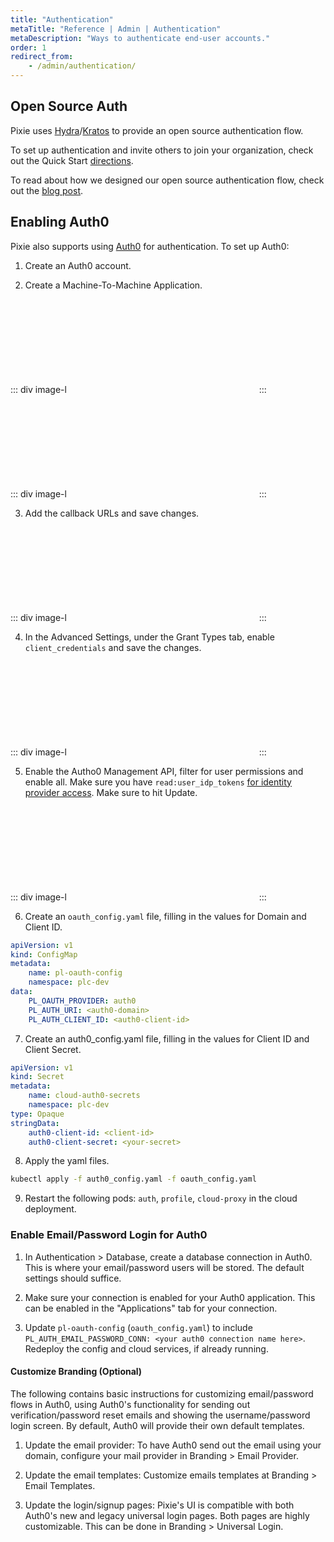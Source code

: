 ```yaml
---
title: "Authentication"
metaTitle: "Reference | Admin | Authentication"
metaDescription: "Ways to authenticate end-user accounts."
order: 1
redirect_from:
    - /admin/authentication/
---
```


## Open Source Auth

Pixie uses [Hydra](https://www.ory.sh/hydra/)/[Kratos](https://www.ory.sh/kratos/) to provide an open source authentication flow.

To set up authentication and invite others to join your organization, check out the Quick Start [directions](/installing-pixie/install-guides/self-hosted-pixie/#authentication-using-kratos-hydra).

To read about how we designed our open source authentication flow, check out the [blog post](https://blog.px.dev/open-source-auth/ossauth/).

## Enabling Auth0

Pixie also supports using [Auth0](https://auth0.com/docs) for authentication. To set up Auth0:

1. Create an Auth0 account.

2. Create a Machine-To-Machine Application.

::: div image-l
<svg title='' src='authentication/m2mapp.png'/>
:::

::: div image-l
<svg title='' src='authentication/create_app.png'/>
:::

3. Add the callback URLs and save changes.

::: div image-l
<svg title='' src='authentication/add_callback_url.png'/>
:::

4. In the Advanced Settings, under the Grant Types tab, enable `client_credentials` and save the changes.

::: div image-l
<svg title='' src='authentication/enable_credentials.png'/>
:::

5. Enable the Autho0 Management API, filter for user permissions and enable all. Make sure you have `read:user_idp_tokens` [for identity provider access](https://auth0.com/docs/connections/calling-an-external-idp-api). Make sure to hit Update.

::: div image-l
<svg title='' src='authentication/mgmt_api.png'/>
:::

6. Create an `oauth_config.yaml` file, filling in the values for Domain and Client ID.

```yaml
apiVersion: v1
kind: ConfigMap
metadata:
    name: pl-oauth-config
    namespace: plc-dev
data:
    PL_OAUTH_PROVIDER: auth0
    PL_AUTH_URI: <auth0-domain>
    PL_AUTH_CLIENT_ID: <auth0-client-id>
```

7. Create an auth0_config.yaml file, filling in the values for Client ID and Client Secret.

```yaml
apiVersion: v1
kind: Secret
metadata:
    name: cloud-auth0-secrets
    namespace: plc-dev
type: Opaque
stringData:
    auth0-client-id: <client-id>
    auth0-client-secret: <your-secret>
```

8. Apply the yaml files.

```bash
kubectl apply -f auth0_config.yaml -f oauth_config.yaml
```

9. Restart the following pods: `auth`, `profile`, `cloud-proxy` in the cloud deployment.

### Enable Email/Password Login for Auth0

1. In Authentication > Database, create a database connection in Auth0. This is where your email/password users will be stored. The default settings should suffice.

2. Make sure your connection is enabled for your Auth0 application. This can be enabled in the "Applications" tab for your connection.

3. Update `pl-oauth-config` (`oauth_config.yaml`) to include `PL_AUTH_EMAIL_PASSWORD_CONN: <your auth0 connection name here>`. Redeploy the config and cloud services, if already running.

#### Customize Branding (Optional)

 The following contains basic instructions for customizing email/password flows in Auth0, using Auth0's functionality for sending out verification/password reset emails and showing the username/password login screen. By default, Auth0 will provide their own default templates.

1. Update the email provider: To have Auth0 send out the email using your domain, configure your mail provider in Branding > Email Provider.

2. Update the email templates: Customize emails templates at Branding > Email Templates.

3. Update the login/signup pages: Pixie's UI is compatible with both Auth0's new and legacy universal login pages. Both pages are highly customizable. This can be done in  Branding > Universal Login.
